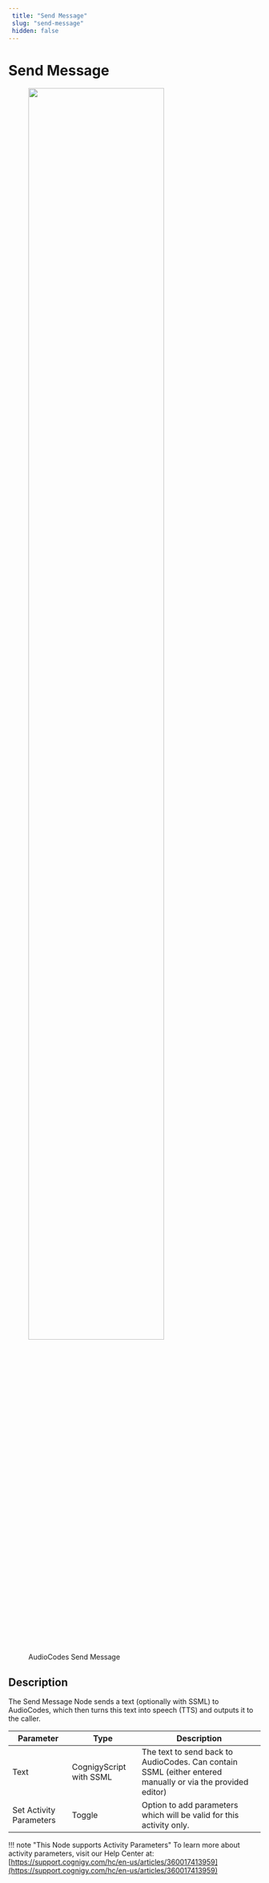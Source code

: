 ```yaml
---
 title: "Send Message" 
 slug: "send-message" 
 hidden: false 
---
```

# Send Message

<figure>
  <img class="image-center" src="{{config.site_url}}ai/flow-nodes/images/audiocodes/send-message.png" width="80%" />
  <figcaption>AudioCodes Send Message</figcaption>
</figure>

## Description
<div class="divider"></div>

The Send Message Node sends a text (optionally with SSML) to AudioCodes, which then turns this text into speech (TTS) and outputs it to the caller.

| Parameter               | Type                    | Description                                                                                                |
|-------------------------|-------------------------|------------------------------------------------------------------------------------------------------------|
| Text                    | CognigyScript with SSML | The text to send back to AudioCodes. Can contain SSML (either entered manually or via the provided editor) |
| Set Activity Parameters | Toggle                  | Option to add parameters which will be valid for this activity only.                                       |

!!! note "This Node supports Activity Parameters"
    To learn more about activity parameters, visit our Help Center at: [https://support.cognigy.com/hc/en-us/articles/360017413959](https://support.cognigy.com/hc/en-us/articles/360017413959)